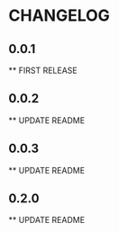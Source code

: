 # CHANGELOG

## 0.0.1

** FIRST RELEASE

## 0.0.2

** UPDATE README

## 0.0.3

** UPDATE README

## 0.2.0

** UPDATE README
